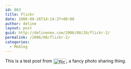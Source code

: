 ```yaml
---
id: 863
title: Flickr
date: 2006-08-26T14:14:37+00:00
author: deline
layout: post
guid: http://delineneo.com/2006/08/26/flickr-2/
permalink: /2006/08/flickr-2/
categories:
  - Moblog
---
```

This is a test post from [<img alt="flickr" src="http://www.flickr.com/images/flickr_logo_blog.gif" width="41" height="18" border="0" align="absmiddle" />](http://www.flickr.com/r/testpost), a fancy photo sharing thing.